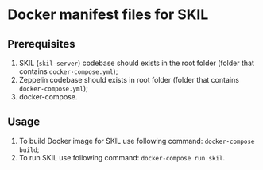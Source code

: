 Docker manifest files for SKIL
==============================

Prerequisites
-------------
1. SKIL (`skil-server`) codebase should exists in the root folder (folder that contains `docker-compose.yml`);
2. Zeppelin codebase should exists in root folder (folder that contains `docker-compose.yml`);
3. docker-compose.

Usage
-----
1. To build Docker image for SKIL use following command: `docker-compose build`;
2. To run SKIL use following command: `docker-compose run skil`.

